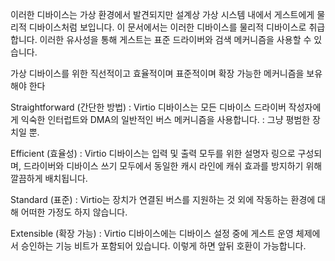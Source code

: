 이러한 디바이스는 가상 환경에서 발견되지만 설계상 가상 시스템 내에서 게스트에게 물리적 디바이스처럼 보입니다. 이 문서에서는 이러한 디바이스를 물리적 디바이스로 취급합니다. 이러한 유사성을 통해 게스트는 표준 드라이버와 검색 메커니즘을 사용할 수 있습니다.

가상 디바이스를 위한 직선적이고 효율적이며 표준적이며 확장 가능한 메커니즘을 보유해야 한다

Straightforward (간단한 방법) : 
Virtio 디바이스는 모든 디바이스 드라이버 작성자에게 익숙한 인터럽트와 DMA의 일반적인 버스 메커니즘을 사용합니다. : 그냥 평범한 장치일 뿐.

Efficient (효율성) :
Virtio 디바이스는 입력 및 출력 모두를 위한 설명자 링으로 구성되며, 드라이버와 디바이스 쓰기 모두에서 동일한 캐시 라인에 캐쉬 효과를 방지하기 위해 깔끔하게 배치됩니다.

Standard (표준) :
Virtio는 장치가 연결된 버스를 지원하는 것 외에 작동하는 환경에 대해 어떠한 가정도 하지 않습니다.

Extensible (확장 가능) :
Virtio 디바이스에는 디바이스 설정 중에 게스트 운영 체제에서 승인하는 기능 비트가 포함되어 있습니다.
이렇게 하면 앞뒤 호환이 가능합니다.
